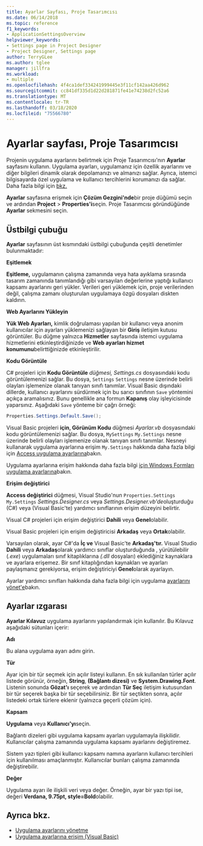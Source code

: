 ```yaml
---
title: Ayarlar Sayfası, Proje Tasarımcısı
ms.date: 06/14/2018
ms.topic: reference
f1_keywords:
- ApplicationSettingsOverview
helpviewer_keywords:
- Settings page in Project Designer
- Project Designer, Settings page
author: TerryGLee
ms.author: tglee
manager: jillfra
ms.workload:
- multiple
ms.openlocfilehash: 4f4ca1def334241999445e3f11cf142aa426d962
ms.sourcegitcommit: cc841df335d1d22d281871fe41e74238d2fc52a6
ms.translationtype: MT
ms.contentlocale: tr-TR
ms.lasthandoff: 03/18/2020
ms.locfileid: "75566780"
---
```

# <a name="settings-page-project-designer"></a>Ayarlar sayfası, Proje Tasarımcısı

Projenin uygulama ayarlarını belirtmek için Proje Tasarımcısı'nın **Ayarlar** sayfasını kullanın. Uygulama ayarları, uygulamanız için özellik ayarlarını ve diğer bilgileri dinamik olarak depolamanızı ve almanızı sağlar. Ayrıca, istemci bilgisayarda özel uygulama ve kullanıcı tercihlerini korumanızı da sağlar. Daha fazla bilgi için [bkz.](../managing-application-settings-dotnet.md)

**Ayarlar** sayfasına erişmek için **Çözüm Gezgini'nde**bir proje düğümü seçin ve ardından **Project** > **Properties'i**seçin. Proje Tasarımcısı göründüğünde **Ayarlar** sekmesini seçin.

## <a name="header-bar"></a>Üstbilgi çubuğu

**Ayarlar** sayfasının üst kısmındaki üstbilgi çubuğunda çeşitli denetimler bulunmaktadır:

**Eşitlemek**

**Eşitleme,** uygulamanın çalışma zamanında veya hata ayıklama sırasında tasarım zamanında tanımlandığı gibi varsayılan değerlerine yaptığı kullanıcı kapsamı ayarlarını geri yükler. Verileri geri yüklemek için, proje verilerinden değil, çalışma zamanı oluşturulan uygulamaya özgü dosyaları diskten kaldırın.

**Web Ayarlarını Yükleyin**

**Yük Web Ayarları,** kimlik doğrulaması yapılan bir kullanıcı veya anonim kullanıcılar için ayarları yüklemenizi sağlayan bir **Giriş** iletişim kutusu görüntüler. Bu düğme yalnızca **Hizmetler** sayfasında istemci uygulama hizmetlerini etkinleştirdiğinizde ve **Web ayarları hizmet konumunu**belirttiğinizde etkinleştirilir.

**Kodu Görüntüle**

C# projeleri için **Kodu Görüntüle** *düğmesi, Settings.cs* dosyasındaki kodu görüntülemenizi sağlar. Bu dosya, `Settings` `Settings` nesne üzerinde belirli olayları işlemenize olanak tanıyan sınıfı tanımlar. Visual Basic dışındaki dillerde, kullanıcı ayarlarını sürdürmek için bu sarıcı sınıfının `Save` yöntemini açıkça aramalısınız. Bunu genellikle ana formun **Kapanış** olay işleyicisinde yaparsınız. Aşağıdaki `Save` yönteme bir çağrı örneği:

```csharp
Properties.Settings.Default.Save();
```

Visual Basic projeleri **için, Görünüm Kodu** düğmesi *Ayarlar.vb* dosyasındaki kodu görüntülemenizi sağlar. Bu dosya, `MySettings` `My.Settings` nesne üzerinde belirli olayları işlemenize olanak tanıyan sınıfı tanımlar. Nesneyi kullanarak uygulama ayarlarına erişim `My.Settings` hakkında daha fazla bilgi için [Access uygulama ayarlarına](/dotnet/visual-basic/developing-apps/programming/app-settings/accessing-application-settings)bakın.

Uygulama ayarlarına erişim hakkında daha fazla bilgi [için Windows Formları uygulama ayarlarına](/dotnet/framework/winforms/advanced/application-settings-for-windows-forms)bakın.

**Erişim değiştirici**

**Access değiştirici** düğmesi, Visual Studio'nun `Properties.Settings` `My.Settings` *Settings.Designer.cs* veya *Settings.Designer.vb'de*oluşturduğu (C#) veya (Visual Basic'te) yardımcı sınıflarının erişim düzeyini belirtir.

Visual C# projeleri için erişim değiştirici **Dahili** veya **Genel**olabilir.

Visual Basic projeleri için erişim değiştiricisi **Arkadaş** veya **Ortak**olabilir.

Varsayılan olarak, ayar C#'da **İç ve** Visual Basic'te **Arkadaş'tır.** Visual Studio **Dahili** veya **Arkadaş**olarak yardımcı sınıflar oluşturduğunda , yürütülebilir (*.exe*) uygulamaları sınıf kitaplıklarına *(.dll* dosyaları) eklediğiniz kaynaklara ve ayarlara erişemez. Bir sınıf kitaplığından kaynakları ve ayarları paylaşmanız gerekiyorsa, erişim değiştiriciyi **Genel**olarak ayarlayın.

Ayarlar yardımcı sınıfları hakkında daha fazla bilgi için uygulama [ayarlarını yönet'e](../managing-application-settings-dotnet.md)bakın.

## <a name="settings-grid"></a>Ayarlar ızgarası

**Ayarlar Kılavuz** uygulama ayarlarını yapılandırmak için kullanılır. Bu Kılavuz aşağıdaki sütunları içerir:

**Adı**

Bu alana uygulama ayarı adını girin.

**Tür**

Ayar için bir tür seçmek için açılır listeyi kullanın. En sık kullanılan türler açılır listede görünür, örneğin, **String**, **(Bağlantı dizesi)** ve **System.Drawing.Font**. Listenin sonunda **Gözat'ı** seçerek ve ardından **Tür Seç** iletişim kutusundan bir tür seçerek başka bir tür seçebilirsiniz. Bir tür seçtikten sonra, açılır listedeki ortak türlere eklenir (yalnızca geçerli çözüm için).

**Kapsam**

**Uygulama** veya **Kullanıcı'yı**seçin.

Bağlantı dizeleri gibi uygulama kapsamı ayarları uygulamayla ilişkilidir. Kullanıcılar çalışma zamanında uygulama kapsamı ayarlarını değiştiremez.

Sistem yazı tipleri gibi kullanıcı kapsamı namına ayarların kullanıcı tercihleri için kullanılması amaçlanmıştır. Kullanıcılar bunları çalışma zamanında değiştirebilir.

**Değer**

Uygulama ayarı ile ilişkili veri veya değer. Örneğin, ayar bir yazı tipi ise, değeri **Verdana, 9.75pt, style=Bold**olabilir.

## <a name="see-also"></a>Ayrıca bkz.

- [Uygulama ayarlarını yönetme](../managing-application-settings-dotnet.md)
- [Uygulama ayarlarına erişim (Visual Basic)](/dotnet/visual-basic/developing-apps/programming/app-settings/accessing-application-settings)
